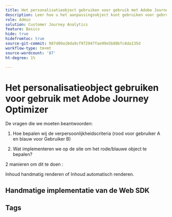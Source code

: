 ```yaml
---
title: Het personalisatieobject gebruiken voor gebruik met Adobe Journey Optimizer
description: Leer hoe u het aanpassingsobject kunt gebruiken voor gebruik met Adobe Journey Optimizer
role: Admin
solution: Customer Journey Analytics
feature: Basics
hide: true
hidefromtoc: true
source-git-commit: 987d09a10da9cf972947fae99e5b88bfc8da135d
workflow-type: tm+mt
source-wordcount: '87'
ht-degree: 1%

---
```


# Het personalisatieobject gebruiken voor gebruik met Adobe Journey Optimizer

De vragen die we moeten beantwoorden:

1. Hoe bepalen wij de verpersoonlijkheidscriteria (rood voor gebruiker A en blauw voor Gebruiker B)

1. Wat implementeren we op de site om het rode/blauwe object te bepalen?


2 manieren om dit te doen :

Inhoud handmatig renderen of Inhoud automatisch renderen.


## Handmatige implementatie van de Web SDK






## Tags

